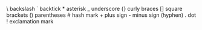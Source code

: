 \\ backslash
\` backtick
\* asterisk
\_ underscore
\{\} curly braces
\[\] square brackets
\(\) parentheses
\# hash mark
\+ plus sign
\- minus sign (hyphen)
\. dot
\! exclamation mark